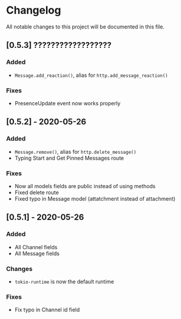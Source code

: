 # Changelog
All notable changes to this project will be documented in this file.

## [0.5.3] ??????????????????
### Added
- `Message.add_reaction()`, alias for `http.add_message_reaction()`


### Fixes
- PresenceUpdate event now works properly

## [0.5.2] - 2020-05-26
### Added
- `Message.remove()`, alias for `http.delete_message()`
- Typing Start and Get Pinned Messages route

### Fixes
- Now all models fields are public instead of using methods
- Fixed delete route
- Fixed typo in Message model (attatchment instead of attachment)

## [0.5.1] - 2020-05-26
### Added
- All Channel fields
- All Message fields

### Changes
- `tokio-runtime` is now the default runtime

### Fixes
- Fix typo in Channel id field